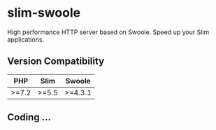 # slim-swoole
High performance HTTP server based on Swoole. Speed up your Slim applications.

## Version Compatibility

| PHP     | Slim | Swoole  |
|:-------:|:-------:|:-------:|
| >=7.2 | >=5.5    | >=4.3.1 |

## Coding ...
